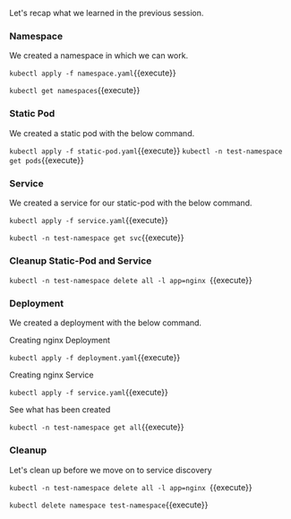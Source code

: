Let's recap what we learned in the previous session.

### Namespace
We created a namespace in which we can work.

`kubectl apply -f namespace.yaml`{{execute}}

`kubectl get namespaces`{{execute}}

### Static Pod
We created a static pod with the below command.

`kubectl apply -f static-pod.yaml`{{execute}}
`kubectl -n test-namespace get pods`{{execute}}

### Service
We created a service for our static-pod with the below command.

`kubectl apply -f service.yaml`{{execute}}

`kubectl -n test-namespace get svc`{{execute}}

### Cleanup Static-Pod and Service

`kubectl -n test-namespace delete all -l app=nginx `{{execute}}

### Deployment
We created a deployment with the below command.

Creating nginx Deployment

`kubectl apply -f deployment.yaml`{{execute}}

Creating nginx Service

`kubectl apply -f service.yaml`{{execute}}

See what has been created

`kubectl -n test-namespace get all`{{execute}}

### Cleanup

Let's clean up before we move on to service discovery

`kubectl -n test-namespace delete all -l app=nginx `{{execute}}

`kubectl delete namespace test-namespace`{{execute}}